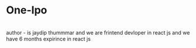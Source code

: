 # One-Ipo
<br>
author - is jaydip thummmar 
and we are frintend devloper in react js and we have 6 months expirince in react js